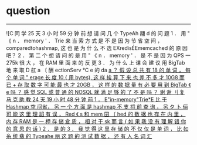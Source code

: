# question



---

![C 同 学 25 天 3 小 时 59 分 钟 前 想 请 问 几 个 TypeAh 翮 d 的 问 题 1 ． 用 " 《 n ． memory ' ． Trie 来 当 索 方 式 是 不 是 因 为 节 省 空 间 ， comparedtohashmap, 这 也 是 为 什 么 不 选 EXredisÉEmemcached 的 原 因 吧？ 2 ． 第 二 个 想 请 问 的 是 用 " 《 n ． memory ' ． 是 不 是 因 为 QPS 一 275k 很 大 ， 在 RAM 里 面 来 的 反 更 3 ． 为 什 么 上 课 会 建 议 用 BigTab 地 来 取 D 舡 a 〔 酬 ectionServ ℃ e 的 da [ a ？ 假 设 总 共 有 18 的 单 词 ， 每 个 单 词 " erage 长 度 10 { 用 bytes), 这 样 挨 算 下 来 也 差 不 多 才 10G8 而 已 + 存 取 数 字 可 能 最 也 才 20GB ， 这 样 的 数 据 量 有 必 要 用 到 BigTab 《 e 吗 ？ 感 觉 SQL 或 普 通 的 NOSQL 就 满 足 够 的 了 不 是 吗 ？ 谢 谢 刂 复 马 克 助 教 24 天 19 小 时 48 分 钟 前 1 ． E"in-memory"Trie*E 比 于 Hashmap 空 间省， 另 一 个 方 面 是 hashmap 不 支 捋 前 查 询 ， 另 夕 卜 俪 可 能 这 里 理 諂 有 误 ， Red 《 s 和 mem 囝 〔 hed 的 数 据 也 存 在 内 里 ， 内 存 RAM 是 一 柙 存 储 倉 质 ， 相 对 于 sk 而 言 { 如 果 我 没 有 理 解 错 你 的 意 思 的 话 } 2 ． 是 的 3 ． 我 觉 得 这 里 存 储 的 不 仅 仅 是 单 词 ， 比 如 糸 统 翡 的 Typeahe 丽 这 题 的 测 试 数 据 ， 还 有 人 名 词 汇 ](../../media/Steam^JCollection-Typehead-question-image1.png)



